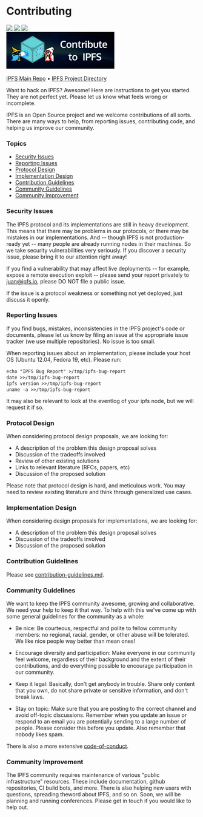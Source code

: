 # Contributing
[![](https://img.shields.io/badge/made%20by-Protocol%20Labs-blue.svg?style=flat-square)](http://ipn.io)
[![](https://img.shields.io/badge/project-IPFS-blue.svg?style=flat-square)](http://ipfs.io/)
[![](https://img.shields.io/badge/freenode-%23ipfs-blue.svg?style=flat-square)](http://webchat.freenode.net/?channels=%23ipfs)  
![](https://github.com/jbenet/contribute-ipfs-gif/raw/master/img/contribute.gif)

[IPFS Main Repo](https://github.com/ipfs/ipfs#ipfs---the-permanent-web) • [IPFS Project Directory](https://github.com/ipfs/ipfs#project-directory)  

Want to hack on IPFS? Awesome! Here are instructions to get you started.
They are not perfect yet. Please let us know what feels wrong or incomplete.

IPFS is an Open Source project and we welcome contributions of all sorts.
There are many ways to help, from reporting issues, contributing code, and
helping us improve our community.

### Topics

* [Security Issues](#reporting-security-issues)
* [Reporting Issues](#reporting-issues)
* [Protocol Design](#protocol-design)
* [Implementation Design](#implementation-design)
* [Contribution Guidelines](#contribution-guidelines)
* [Community Guidelines](#community-guidelines)
* [Community Improvement](#community-improvement)

### Security Issues

The IPFS protocol and its implementations are still in heavy development. This means that there may be problems in our protocols, or there may be mistakes in our implementations. And -- though IPFS is not production-ready yet -- many people are already running nodes in their machines. So we take security vulnerabilities very seriously. If you discover a security issue, please bring it to our attention right away!

If you find a vulnerability that may affect live deployments -- for example, expose a remote execution exploit -- please send your report privately to juan@ipfs.io, please DO NOT file a public issue.

If the issue is a protocol weakness or something not yet deployed, just discuss it openly.

### Reporting Issues

If you find bugs, mistakes, inconsistencies in the IPFS project's code or
documents, please let us know by filing an issue at the appropriate issue
tracker (we use multiple repositories). No issue is too small.

When reporting issues about an implementation, please include your host OS (Ubuntu 12.04, Fedora 19, etc). Please run:

```
echo "IPFS Bug Report" >/tmp/ipfs-bug-report
date >>/tmp/ipfs-bug-report
ipfs version >>/tmp/ipfs-bug-report
uname -a >>/tmp/ipfs-bug-report
```

It may also be relevant to look at the eventlog of your ipfs node, but we will request it if so.


### Protocol Design

When considering protocol design proposals, we are looking for:

- A description of the problem this design proposal solves
- Discussion of the tradeoffs involved
- Review of other existing solutions
- Links to relevant literature (RFCs, papers, etc)
- Discussion of the proposed solution

Please note that protocol design is hard, and meticulous work. You may need to review existing literature and think through generalized use cases.

### Implementation Design

When considering design proposals for implementations, we are looking for:

- A description of the problem this design proposal solves
- Discussion of the tradeoffs involved
- Discussion of the proposed solution


### Contribution Guidelines

Please see [contribution-guidelines.md](contribution-guidelines.md).

### Community Guidelines

We want to keep the IPFS community awesome, growing and collaborative. We need your help to keep it that way. To help with this we've come up with some general guidelines for the community as a whole:

- Be nice: Be courteous, respectful and polite to fellow community members: no regional, racial, gender, or other abuse will be tolerated. We like nice people way better than mean ones!

- Encourage diversity and participation: Make everyone in our community feel welcome, regardless of their background and the extent of their contributions, and do everything possible to encourage participation in our community.

- Keep it legal: Basically, don't get anybody in trouble. Share only content that you own, do not share private or sensitive information, and don't break laws.

- Stay on topic: Make sure that you are posting to the correct channel and avoid off-topic discussions. Remember when you update an issue or respond to an email you are potentially sending to a large number of people. Please consider this before you update. Also remember that nobody likes spam.

There is also a more extensive [code-of-conduct](code-of-conduct.md).

### Community Improvement

The IPFS community requires maintenance of various "public infrastructure" resources. These include documentation, github repositories, CI build bots, and more. There is also helping new users with questions, spreading theword about IPFS, and so on. Soon, we will be planning and running conferences. Please get in touch if you would like to help out.

